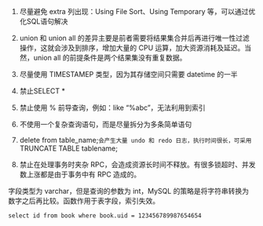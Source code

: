 

1. 尽量避免 extra 列出现：Using File Sort、Using Temporary 等，可以通过优化SQL语句解决

2. union 和 union all 的差异主要是前者需要将结果集合并后再进行唯一性过滤操作，这就会涉及到排序，增加大量的 CPU 运算，加大资源消耗及延迟。当然，union all 的前提条件是两个结果集没有重复数据。

3. 尽量使用 TIMESTAMEP 类型，因为其存储空间只需要 datetime 的一半

4. 禁止SELECT *

5. 禁止使用 % 前导查询，例如：like “%abc”，⽆法利⽤到索引

6. 不使用一个复杂查询语句，而是尽量拆分为多条简单语句

7. delete from table_name;`会产生大量 undo 和 redo 日志，执行时间很长，可采用 `TRUNCATE TABLE tablename;

8. 禁止在处理事务时夹杂 RPC，会造成资源长时间不释放。有很多锁超时、并发数上涨都是由于事务中有 RPC 造成的。




字段类型为 varchar，但是查询的参数为 int，MySQL 的策略是将字符串转换为数字之后再比较。函数作用于表字段，索引失效。

```mysql
select id from book where book.uid = 123456789987654654
```

